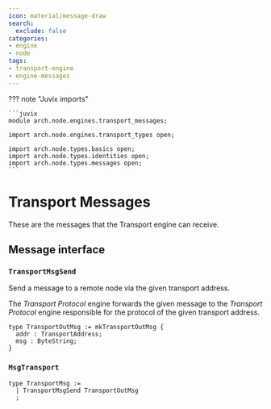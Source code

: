 ```yaml
---
icon: material/message-draw
search:
  exclude: false
categories:
- engine
- node
tags:
- transport-engine
- engine-messages
---
```


??? note "Juvix imports"

    ```juvix
    module arch.node.engines.transport_messages;

    import arch.node.engines.transport_types open;

    import arch.node.types.basics open;
    import arch.node.types.identities open;
    import arch.node.types.messages open;
    ```

# Transport Messages

These are the messages that the Transport engine can receive.

## Message interface

### `TransportMsgSend`

Send a message to a remote node via the given transport address.

The *Transport Protocol* engine forwards the given message
to the *Transport Protocol* engine
responsible for the protocol of the given transport address.

<!-- --8<-- [start:TransportOutMsg] -->
```juvix
type TransportOutMsg := mkTransportOutMsg {
  addr : TransportAddress;
  msg : ByteString;
}
```
<!-- --8<-- [end:TransporOutMsg] -->

### `MsgTransport`

<!-- --8<-- [start:TransportMsg] -->
```juvix
type TransportMsg :=
  | TransportMsgSend TransportOutMsg
  ;
```
<!-- --8<-- [end:TransportMsg] -->

